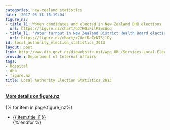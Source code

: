 ```yaml
---
categories: new-zealand statistics
date: '2017-05-11 16:19:04'
figure_nz:
- title_l1: Women candidates and elected in New Zealand DHB elections
  url: https://figure.nz/chart/bJ7HQiFilPSwcWCq
- title_l1: 'Voter turnout in New Zealand District Health Board elections '
  url: https://figure.nz/chart/x7UefDaZrNTSjlDy
id: local_authority_election_statistics_2013
layout: post
link: http://www.dia.govt.nz/diawebsite.nsf/wpg_URL/Services-Local-Elections-Local-Authority-Election-Statistics-2013?OpenDocument#four
provider: Department of Internal Affairs
tags:
- hospital
- dhb
- figure.nz
title: Local Authority Election Statistics 2013
---
```


<h4><u> More details on figure.nz</u></h4>
{% for item in page.figure_nz%}
<ul class="post-list">
    <li><a href="{{ item.url }}">{{ item.title_l1 }}</a></li>
{% endfor %}
</ul>